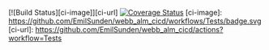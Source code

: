 [![Build Status][ci-image]][ci-url]
[![Coverage Status](https://coveralls.io/repos/github/EmilSunden/webb22_alm_cicd/badge.svg)](https://coveralls.io/github/EmilSunden/webb22_alm_cicd)
[ci-image]: https://github.com/EmilSunden/webb_alm_cicd/workflows/Tests/badge.svg
[ci-url]: https://github.com/EmilSunden/webb_alm_cicd/actions?workflow=Tests